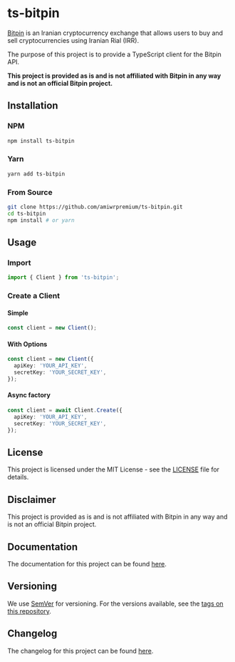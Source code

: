 # ts-bitpin

[Bitpin](https://bitpin.ir/) is an Iranian cryptocurrency exchange that allows users to buy and sell cryptocurrencies
using Iranian Rial (IRR).

The purpose of this project is to provide a TypeScript client for the Bitpin API.

**This project is provided as is and is not affiliated with Bitpin in any way and is not an official Bitpin project.**

## Installation

### NPM

```bash
npm install ts-bitpin
```

### Yarn

```bash
yarn add ts-bitpin
```

### From Source

```bash
git clone https://github.com/amiwrpremium/ts-bitpin.git
cd ts-bitpin
npm install # or yarn
```

## Usage

### Import

```typescript
import { Client } from 'ts-bitpin';
```

### Create a Client

#### Simple

```typescript
const client = new Client();
```

#### With Options

```typescript
const client = new Client({
  apiKey: 'YOUR_API_KEY',
  secretKey: 'YOUR_SECRET_KEY',
});
```

#### Async factory

```typescript
const client = await Client.Create({
  apiKey: 'YOUR_API_KEY',
  secretKey: 'YOUR_SECRET_KEY',
});
```

## License

This project is licensed under the MIT License - see the [LICENSE](LICENSE) file for details.

## Disclaimer

This project is provided as is and is not affiliated with Bitpin in any way and is not an official Bitpin project.

## Documentation

The documentation for this project can be found [here](https://amiwrpremium.github.io/ts-bitpin/).

## Versioning

We use [SemVer](http://semver.org/) for versioning. For the versions available, see
the [tags on this repository](https://github.com/amiwrpremium/ts-bitpin/tags).

## Changelog

The changelog for this project can be found [here](CHANGELOG.md).

